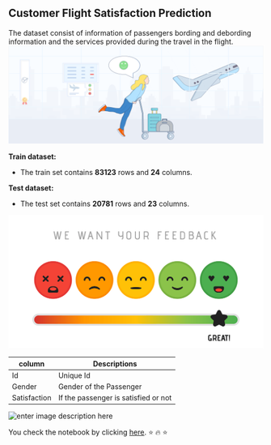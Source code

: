 ## Customer Flight Satisfaction Prediction
The dataset consist of information of passengers bording and debording information and the services provided during the travel in the flight.
![enter image description here](https://github.com/AshishLep/Customer-Flight-Satisfaction-prediction-Ashish/blob/main/Airline%20satisfaction%20Image1.png?raw=true)

**Train dataset:**

 - The train set contains **83123** rows and **24** columns.

**Test dataset:**

 - The test set contains **20781** rows and **23** columns.
 
![enter image description here](https://github.com/AshishLep/Customer-Flight-Satisfaction-prediction-Ashish/blob/main/Image2.png?raw=true)

|column| Descriptions |
|--|--|
|  Id| Unique Id  |
|  Gender| Gender of the Passenger  |
|  Satisfaction| If the passenger is satisfied or not  |

![enter image description here](https://digital.hbs.edu/platform-rctom/wp-content/uploads/sites/4/2018/11/plane2.png)

You check the notebook by clicking [here](https://github.com/AshishLep/Customer-Flight-Satisfaction-prediction-Ashish/blob/main/Classification%20-%20Flight%20Passenger%20Satisfaction%20Prediction.ipynb).
:star: :fire: :star:

